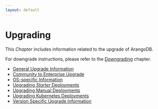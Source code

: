 ```yaml
---
layout: default
---
```

Upgrading
=========

This _Chapter_ includes information related to the upgrade of ArangoDB.

For downgrade instructions, please refer to the [Downgrading](downgrading-readme.html)
chapter.

- [General Upgrade Information](upgrading-general-info-readme.html)
- [Community to Enterprise Upgrade](upgrading-community-to-enterprise.html)
- [OS-specific Information](upgrading-os-specific-info-readme.html)
- [Upgrading _Starter_ Deployments](upgrading-starter-readme.html)  
- [Upgrading Manual Deployments](upgrading-manually-readme.html)
- [Upgrading Kubernetes Deployments](upgrading-kubernetes-readme.html)
- [Version Specific Upgrade Information](upgrading-version-specific-readme.html)
